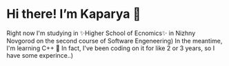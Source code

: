 # Hi there! I’m Kaparya :hugs:

Right now I'm studying in ✨Higher School of Ecnomics✨ in Nizhny Novgorod on the second course of Software Engeneering) 
In the meantime, I'm learning C++ 🖤 In fact, I've been coding on it for like 2 or 3 years, so I have some experince..)


<!---
Kaparya/Kaparya is a ✨ special ✨ repository because its `README.md` (this file) appears on your GitHub profile.
You can click the Preview link to take a look at your changes.
--->

